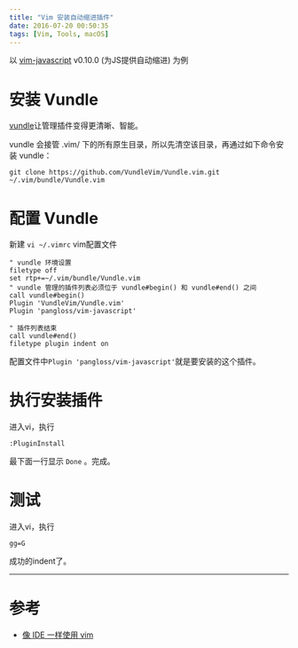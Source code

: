 ```yaml
---
title: "Vim 安装自动缩进插件"
date: 2016-07-20 00:50:35
tags: [Vim, Tools, macOS]
---
```


以 [vim-javascript](https://github.com/pangloss/vim-javascript) v0.10.0 (为JS提供自动缩进) 为例 

# 安装 Vundle
[vundle](https://github.com/VundleVim/Vundle.vim)让管理插件变得更清晰、智能。

vundle 会接管 .vim/ 下的所有原生目录，所以先清空该目录，再通过如下命令安装 vundle：

```
git clone https://github.com/VundleVim/Vundle.vim.git ~/.vim/bundle/Vundle.vim
```

# 配置 Vundle
新建 `vi ~/.vimrc` vim配置文件

```
" vundle 环境设置
filetype off
set rtp+=~/.vim/bundle/Vundle.vim
" vundle 管理的插件列表必须位于 vundle#begin() 和 vundle#end() 之间
call vundle#begin()
Plugin 'VundleVim/Vundle.vim'
Plugin 'pangloss/vim-javascript'

" 插件列表结束
call vundle#end()
filetype plugin indent on

```

配置文件中`Plugin 'pangloss/vim-javascript'`就是要安装的这个插件。

# 执行安装插件

进入vi，执行
```
:PluginInstall
```

最下面一行显示 `Done` 。完成。

# 测试

进入vi，执行

```
gg=G
```

成功的indent了。

---

# 参考

- [像 IDE 一样使用 vim](https://github.com/yangyangwithgnu/use_vim_as_ide)
